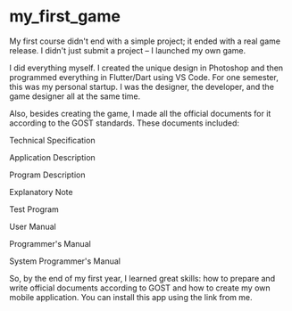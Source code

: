 # my_first_game
My first course didn't end with a simple project; it ended with a real game release. I didn't just submit a project – I launched my own game.

I did everything myself. I created the unique design in Photoshop and then programmed everything in Flutter/Dart using VS Code. For one semester, this was my personal startup. I was the designer, the developer, and the game designer all at the same time.

Also, besides creating the game, I made all the official documents for it according to the GOST standards. These documents included:

Technical Specification

Application Description

Program Description

Explanatory Note

Test Program

User Manual

Programmer's Manual

System Programmer's Manual

So, by the end of my first year, I learned great skills: how to prepare and write official documents according to GOST and how to create my own mobile application. You can install this app using the link from me.
